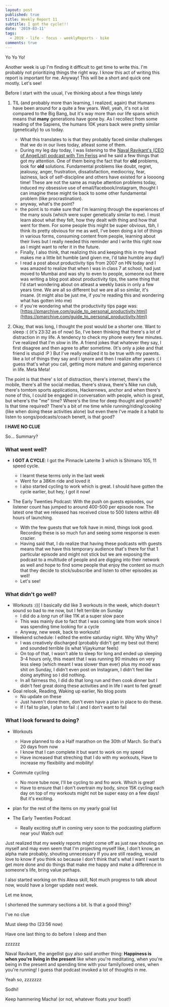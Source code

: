 ```yaml
---
layout: post
published: true
title: Weekly Report 11
subtitle: I got the cycle!!!
date: '2019-03-11'
tags:
  - 2019 - life - focus - weeklyReports - bike
comments: true
---
```

Yo Yo Yo!

Another week is up
I'm finding it difficult to get time to write this. I'm probably not prioritizing things the right way.
I know this act of writing this report is important for me. Anyway!
This will be a short and quick one mostly. Let's see!

Before I start with the usual, I've thinking about a few things lately
1. TIL (and probably more than learning, I realized, again) that Humans have been around for a quite a few years. Well, yeah, it's not a lot compared to the Big Bang, but it's way more than our life spans which means that **many** generations have gone by. As I recollect from some reading of the Sapiens, the humans 10K years back were pretty similar (genetically) to us today.
	* What this translates to is that they probably faced similar challenges that we do in our lives today, atleast some of them.
    * During my leg day today, I was listening to the [Naval Ravikant's (CEO of AngelList) podcast with Tim Feriss](https://tim.blog/2015/08/18/the-evolutionary-angel-naval-ravikant/) and he said a few things that got my attention. One of them being the fact that for **old** problems, look for **old** solutions. Fundamental problems like doubt, regret, jealousy, anger, frustration, dissatisfaction, mediocrisy, fear, laziness, lack of self-discipline and others have existed for a loooong time! These are not the same as maybe attention problems today, induced my obsessive use of email/facebook/instagram, thought I can imagine these might tie back to some other fundamental problem (like procrastination).
    * anyway, what's the point?
    * the point is to make sure that I'm learning through the experiences of the many souls (which were super genetically similar to me). I must learn about what they felt, how they dealt with thing and how that went for them. For some people this might be super obvious, tbh, I think its pretty obvious for me as well, I've been doing a lot of things in various forms, consuming content from people, learning about their lives but I really needed this reminder and I write this right now as I might want to refer it in the future.
    * Finally, I also think, that realizing this and keeping this in my head makes me a little bit humble (and given me, I'd take humble any day!)
	* I read a post about productivity tips from 2007 on HN today and I was amazed to realize that when I was in class 7 at school, had just moved to Mumbai and was shy to even to people, someone out there was writing a blog post about productivity tips, the same thing that I'd start wondering about on atleast a weekly basis in only a few years time. We are all so different but we are all so similar, it's insane. (it might also be just me, if you're reading this and wondering what has gotten into me)
	* if you're wondering what the productivity tips page was: [https://pmarchive.com/guide_to_personal_productivity.html](https://pmarchive.com/guide_to_personal_productivity.html)

2. Okay, that was long, I thought the post would be a shorter one. Want to sleep :( (it's 23:32 as of now)
So, I've been thinking that there's a lot of distraction in my life. A tendency to check my phone every few minutes. I've realized that I'm *slow* in life. A friend jokes that whatever they say, I first disagree and then agree to after sometime. (It's only a joke and that friend is stupid :P )
But I've really realized it to be true with my parents. like a lot of things they say and I ignore and then I realize after years :( I guess that's what you call, getting more mature and gaining experience in life. 
Meta Meta!

The point is that there' s lot of distraction, there's internet, there's the mobile, there's all the social medias, there's strava, there's Nike run club, there's tomtom sports applications, Hackernews, anchor and when there's none of this, I could be engaged in conversation with people, which is great, but where's the "me" time? Where's the time for deep thought and growth?
Is that time required?
There's a bit of me time while running/riding/cooking (like when doing these activities alone)
but even there I've made it a habit to listen to songs/podcasts/coach benett, is that good?

**I HAVE NO CLUE**



So... Summary?

### What went well?
* **I GOT A CYCLE**: I got the Pinnacle Laterite 3 which is Shimano 105, 11 speed cycle. 
	* I learnt these terms only in the last week
    * Went for a 38Km ride and loved it
    * I also started cycling to work which is great. I should have gotten the cycle earlier, but hey, I got it now!
    
* The Early Twenties Podcast: With the push on guests episodes, our listener count has jumped to around 400-500 per episode now. The latest one that we released has received close to 500 listens within 48 hours of launching.
	* With the few guests that we folk have in mind, things look good. Recording these is so much fun and seeing some response is even crazier.
    * Having said that, I do realize that having these podcasts with guests means that we have this temporary audience that's there for that 1 particular episode and might not stick but we are exposing the podcast to a multitude of people and are digging into their network as well and hope to find some people that enjoy the content so much that they decide to stick/subscribe and listen to other episodes as well!
    * Let's see!

### What didn't go well?
* Workouts :((( I basically did like 3 workouts in the week, which doesn't sound so bad to me now, but I felt terrible on Sunday
	* I did do a *long* run of like 11K at a super slow pace
    * This was mainly due to fact that I was coming late from work since I was spending time looking for a cycle
    * Anyway, new week, back to workouts!
* Weekend schedule: I edited the entire saturday night. Why Why Why?
	* I was creatively discharged (probably didn't get my best out there) and sounded terrible (is what Vijaykumar feels)
    * On top of that, I wasn't able to sleep for long and ended up sleeping 3-4 hours only, this meant that I was running 90 minutes on very less sleep (which meant I was slower than ever) plus my mood was shit on Sunday, I didn't even post on Instagram, I didn't feel like doing anything so I did nothing. 
    * In all fairness tho, I did do that long run and then cook dinner but I didn't feel great doing these activities and in life I want to feel great!
* Goal relook, Reading, Waking up earlier, No blog posts
	* No update on these
    * Just haven't done them, don't even have a plan in place to do these.
    * If I fail to plan, I plan to fail :(
   	and I don't want to fail

### What I look forward to doing?
* Workouts
	* Have planned to do a Half marathon on the 30th of March. So that's 20 days from now
    * I know that I can complete it but want to work on my speed
    * Have increased that streching that I do with my workouts, Have to increase my flexibility and mobility!
* Commute cycling
	* No more tube now, I'll be cycling to and fro work. Which is great!
    * Have to ensure that I don't overtrain my body, since 15K cycling each day on top of my workouts might not be super easy on a few days! But it's exciting.
    
* plan for the rest of the items on my yearly goal list
* The Early Twenties Podcast
	* Really exciting stuff in coming very soon to the podcasting platform near you! Watch out!
    
Just realized that my weekly reports might come off as just raw shouting on myself and may even seem that I'm projecting myself like, I don't know, an alpha male probably, shouting unnecessary
If you are still reading, would love to know if you think so
because I don't think that's what I want 
I want to get more done and do things that make me happy and make a difference in someone's life, bring value perhaps.

I also started working on this Alexa skill, Not much progress to talk about now, would have a longer update next week.

Let me know,

I shortened the summary sections a bit. Is that a good thing?

I've no clue

Must sleep tho (23:56 now)

Have one last thing to do before I sleep and then 

zzzzzz

Naval Ravikant, the angellist guy also said another thing: **Happiness is when you're living in the present** like when you're meditating, when you're being in the present and spending time with your family/loved ones, when you're running!
I guess that podcast invoked a lot of thoughts in me.

Yeah so, zzzzzzz

Sodhi!

Keep hammering Macha!
(or not, whatever floats your boat!)
